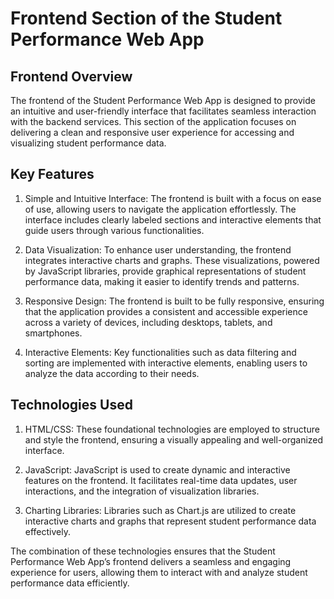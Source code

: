 # Frontend Section of the Student Performance Web App

## Frontend Overview
The frontend of the Student Performance Web App is designed to provide an intuitive and user-friendly interface that facilitates seamless interaction with the backend services. This section of the application focuses on delivering a clean and responsive user experience for accessing and visualizing student performance data.

## Key Features
1. Simple and Intuitive Interface: The frontend is built with a focus on ease of use, allowing users to navigate the application effortlessly. The interface includes clearly labeled sections and interactive elements that guide users through various functionalities.

2. Data Visualization: To enhance user understanding, the frontend integrates interactive charts and graphs. These visualizations, powered by JavaScript libraries, provide graphical representations of student performance data, making it easier to identify trends and patterns.

3. Responsive Design: The frontend is built to be fully responsive, ensuring that the application provides a consistent and accessible experience across a variety of devices, including desktops, tablets, and smartphones.

4. Interactive Elements: Key functionalities such as data filtering and sorting are implemented with interactive elements, enabling users to analyze the data according to their needs.

## Technologies Used
1. HTML/CSS: These foundational technologies are employed to structure and style the frontend, ensuring a visually appealing and well-organized interface.

2. JavaScript: JavaScript is used to create dynamic and interactive features on the frontend. It facilitates real-time data updates, user interactions, and the integration of visualization libraries.

3. Charting Libraries: Libraries such as Chart.js are utilized to create interactive charts and graphs that represent student performance data effectively.

The combination of these technologies ensures that the Student Performance Web App’s frontend delivers a seamless and engaging experience for users, allowing them to interact with and analyze student performance data efficiently.
